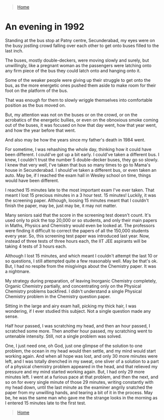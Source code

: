 >[Home](../README.md)

# An evening in 1992

Standing at the bus stop at Patny centre, Secunderabad, my eyes were on the busy jostling crowd falling over each other to get onto buses filled to the last inch.

The buses, mostly double-deckers, were moving slowly and surely, but unwillingly, like a pregnant woman as the passengers were latching onto any firm piece of the bus they could latch onto and hanging onto it. 

Some of the weaker people were giving up their struggle to get onto the bus, as the more energetic ones pushed them aside to make room for their foot on the platform of the bus. 

That was enough for them to slowly wriggle themselves into comfortable position as the bus moved on. 

But, my attention was not on the buses or on the crowd, or on the acrobatics of the energetic bullies, or even on the obnoxious smoke coming out of the buses, it was focused on how that day went, how that year went, and how the year before that went.

And also may be how the years since my father's death in 1984 went.

For sometime, I was rehashing the whole day, thinking how it could have been different. 
I could've got up a bit early. I could've taken a different bus. 
I knew, I couldn't trust the number 5 double-decker buses, they go so slowly. 
I knew that very well, I've taken that bus so many times to go to Mama's house in Secunderabad. 
I should've taken a different bus, or even taken an auto. 
May be, if I reached the exam hall in Wesley school on time, things would have been different.

I reached 15 minutes late to the most important exam I've ever taken. 
That meant I lost 15 precious minutes in a 3 hour test. 15 minutes! Luckily, it was the screening paper. Although, loosing 15 minutes meant that I couldn't finish the paper, may be, just may be, it may not matter.

Many seniors said that the score in the screening test doesn't count.
It's used only to pick the top 20,000 or so students, and only their main papers in Maths, Physics and Chemistry would even be looked at. 
The professors were finding it difficult to correct the papers of all the 150,000 students every year. 
So, this screening test paper was introduced last year. Now, instead of three tests of three hours each, the IIT JEE aspirants will be taking 4 tests of 3 hours each.

Although I lost 15 minutes, and which meant I couldn't attempt the last 10 or so questions, I still attempted quite a few reasonably well. 
May be that's ok. 
But, I had no respite from the misgivings about the Chemistry paper. 
It was a nightmare.

My strategy during preparation, of leaving Inorganic Chemistry completely, Organic Chemistry partially, and concentrating only on the Physical Chemistry problems backfired. I didn't understand a single Physical Chemistry problem in the Chemistry question paper.

Sitting in the large and airy exam hall, picking my thick hair, I was wondering, if I ever studied this subject. Not a single question made any sense.

Half hour passed, I was scratching my head, and then an hour passed, I scratched some more. Then another hour passed, my scratching went to untenable intensity. Still, not a single problem was solved.

One, I just need one, oh God, just one glimpse of the solution to one problem, the ocean in my head would then settle, and my mind would start working again. And when all hope was lost, and only 30 more minutes were left, and I was totally drenched in my sweat, one sliver of a solution to a part of a physical chemistry problem appeared in the head, and that relieved my pressure and my mind started working again. But, I had only 29 more minutes left. I went at a furious pace at that problem, and then the next, and so on for every single minute of those 29 minutes, writing constantly with my head down, until the last minute as the examiner angrily snatched the paper from my unwilling hands, and tearing a bit of it in the process. May be, he was the same man who gave me the strange looks in the morning as I entered 15 minutes late to the first test.

>[Home](../README.md)